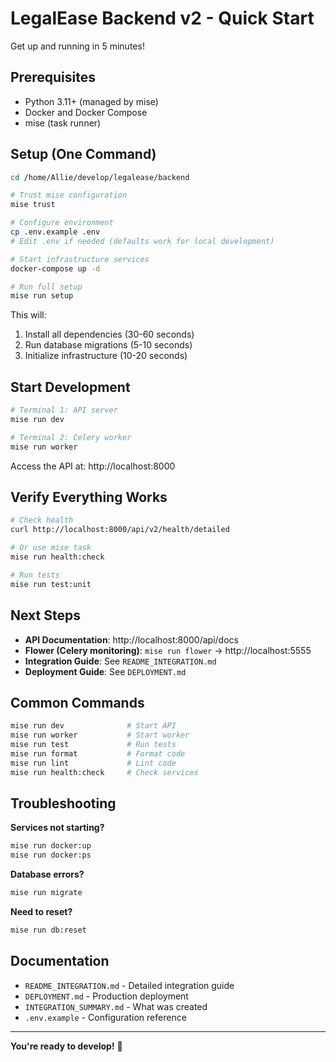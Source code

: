 # LegalEase Backend v2 - Quick Start

Get up and running in 5 minutes!

## Prerequisites

- Python 3.11+ (managed by mise)
- Docker and Docker Compose
- mise (task runner)

## Setup (One Command)

```bash
cd /home/Allie/develop/legalease/backend

# Trust mise configuration
mise trust

# Configure environment
cp .env.example .env
# Edit .env if needed (defaults work for local development)

# Start infrastructure services
docker-compose up -d

# Run full setup
mise run setup
```

This will:
1. Install all dependencies (30-60 seconds)
2. Run database migrations (5-10 seconds)
3. Initialize infrastructure (10-20 seconds)

## Start Development

```bash
# Terminal 1: API server
mise run dev

# Terminal 2: Celery worker
mise run worker
```

Access the API at: http://localhost:8000

## Verify Everything Works

```bash
# Check health
curl http://localhost:8000/api/v2/health/detailed

# Or use mise task
mise run health:check

# Run tests
mise run test:unit
```

## Next Steps

- **API Documentation**: http://localhost:8000/api/docs
- **Flower (Celery monitoring)**: `mise run flower` → http://localhost:5555
- **Integration Guide**: See `README_INTEGRATION.md`
- **Deployment Guide**: See `DEPLOYMENT.md`

## Common Commands

```bash
mise run dev              # Start API
mise run worker           # Start worker
mise run test             # Run tests
mise run format           # Format code
mise run lint             # Lint code
mise run health:check     # Check services
```

## Troubleshooting

**Services not starting?**
```bash
mise run docker:up
mise run docker:ps
```

**Database errors?**
```bash
mise run migrate
```

**Need to reset?**
```bash
mise run db:reset
```

## Documentation

- `README_INTEGRATION.md` - Detailed integration guide
- `DEPLOYMENT.md` - Production deployment
- `INTEGRATION_SUMMARY.md` - What was created
- `.env.example` - Configuration reference

---

**You're ready to develop!** 🚀
